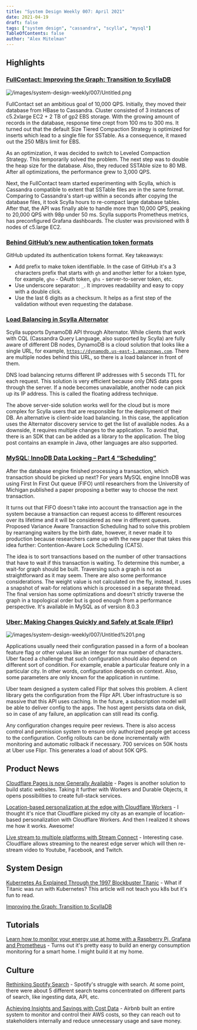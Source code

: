 ```yaml
---
title: "System Design Weekly 007: April 2021"
date: 2021-04-19
draft: false
tags: ["system design", "cassandra", "scylla", "mysql"]
TableOfContents: false
author: "Alex Mitelman"
---
```


## Highlights

### [FullContact: Improving the Graph: Transition to ScyllaDB](https://www.fullcontact.com/blog/2021/03/31/resolve-transition-to-scylladb/)

![/images/system-design-weekly/007/Untitled.png](/images/system-design-weekly/007/Untitled.png)

FullContact set an ambitious goal of 10,000 QPS. Initially, they moved their database from HBase to Cassandra. Cluster consisted of 3 instances of c5.2xlarge EC2 + 2 TB of gp2 EBS storage. With the growing amount of records in the database, response time crept from 100 ms to 300 ms. It turned out that the default Size Tiered Compaction Strategy is optimized for inserts which lead to a single file for SSTable. As a consequence, it maxed out the 250 MB/s limit for EBS.

As an optimization, it was decided to switch to Leveled Compaction Strategy. This temporarily solved the problem. The next step was to double the heap size for the database. Also, they reduced SSTAble size to 80 MB. After all optimizations, the performance grew to 3,000 QPS.

Next, the FullContact team started experimenting with Scylla, which is Cassandra compatible to extent that SSTable files are in the same format. Comparing to Cassandra's start-up within a seconds after copying the database files, it took Scylla hours to re-compact large database tables. After that, the API was finally able to handle more than 10,000 QPS, peaking to 20,000 QPS with 98p under 50 ms. Scylla supports Prometheus metrics, has preconfigured Grafana dashboards. The cluster was provisioned with 8 nodes of c5.large EC2.

### [Behind GitHub’s new authentication token formats](https://github.blog/2021-04-05-behind-githubs-new-authentication-token-formats/)

GitHub updated its authentication tokens format. Key takeaways:

- Add prefix to make token identifiable. In the case of GitHub it's a 3 characters prefix that starts with `gh` and another letter for a token type, for example, `gho` - OAuth token, `ghs` - server-to-server token, etc.
- Use underscore separator: `_`. It improves readability and easy to copy with a double click.
- Use the last 6 digits as a checksum. It helps as a first step of the validation without even requesting the database.

### [Load Balancing in Scylla Alternator](https://www.scylladb.com/2021/04/13/load-balancing-in-scylla-alternator/)

Scylla supports DynamoDB API through Alternator. While clients that work with CQL (Cassandra Query Language, also supported by Scylla) are fully aware of different DB nodes, DynamoDB is a cloud solution that looks like a single URL, for example, [`https://dynamodb.us-east-1.amazonaws.com`](https://dynamodb.us-east-1.amazonaws.com/). There are multiple nodes behind this URL, so there is a load balancer in front of them.

DNS load balancing returns different IP addresses with 5 seconds TTL for each request. This solution is very efficient because only DNS data goes through the server. If a node becomes unavailable, another node can pick up its IP address. This is called the floating address technique.

The above server-side solution works well for the cloud but is more complex for Scylla users that are responsible for the deployment of their DB. An alternative is client-side load balancing. In this case, the application uses the Alternator discovery service to get the list of available nodes. As a downside, it requires multiple changes to the application. To avoid that, there is an SDK that can be added as a library to the application. The blog post contains an example in Java, other languages are also supported.

### [MySQL: InnoDB Data Locking – Part 4 “Scheduling”](https://mysqlserverteam.com/innodb-data-locking-part-4-scheduling/)

After the database engine finished processing a transaction, which transaction should be picked up next? For years MySQL engine InnoDB was using First In First Out queue (FIFO) until researchers from the University of Michigan published a paper proposing a better way to choose the next transaction.

It turns out that FIFO doesn't take into account the transaction age in the system because a transaction can request access to different resources over its lifetime and it will be considered as new in different queues. Proposed Variance Aware Transaction Scheduling had to solve this problem by rearranging waiters by the birth date, however, it never made it to production because researchers came up with the new paper that takes this idea further: Contention-Aware Lock Scheduling (CATS).

The idea is to sort transactions based on the number of other transactions that have to wait if this transaction is waiting. To determine this number, a wait-for graph should be built. Traversing such a graph is not as straightforward as it may seem. There are also some performance considerations. The weight value is not calculated on the fly, instead, it uses a snapshot of wait-for relations which is processed in a separate thread. The final version has some optimizations and doesn't strictly traverse the graph in a topological order but is good enough from a performance perspective. It's available in MySQL as of version 8.0.3

### [Uber: Making Changes Quickly and Safely at Scale (Flipr)](https://eng.uber.com/flipr/)

![/images/system-design-weekly/007/Untitled%201.png](/images/system-design-weekly/007/Untitled%201.png)

Applications usually need their configuration passed in a form of a boolean feature flag or other values like an integer for max number of characters. Uber faced a challenge that such configuration should also depend on different sort of condition. For example, enable a particular feature only in a particular city. In other words, configuration depends on context. Also, some parameters are only known for the application in runtime.

Uber team designed a system called Flipr that solves this problem. A client library gets the configuration from the Flipr API. Uber infrastructure is so massive that this API uses caching. In the future, a subscription model will be able to deliver config to the apps. The host agent persists data on disk, so in case of any failure, an application can still read its config.

Any configuration changes require peer reviews. There is also access control and permission system to ensure only authorized people get access to the configuration. Config rollouts can be done incrementally with monitoring and automatic rollback if necessary. 700 services on 50K hosts at Uber use Flipr. This generates a load of about 50K QPS.

## Product News

[Cloudflare Pages is now Generally Available](https://blog.cloudflare.com/cloudflare-pages-ga/) - Pages is another solution to build static websites.
Taking it further with Workers and Durable Objects, it opens possibilities to create full-stack services.

[Location-based personalization at the edge with Cloudflare Workers](https://blog.cloudflare.com/location-based-personalization-using-workers/) - I thought it's nice that Cloudflare picked my city as an example of location-based personalization with Cloudflare Workers. And then I realized it shows me how it works. Awesome!

[Live stream to multiple platforms with Stream Connect](https://blog.cloudflare.com/restream-with-stream-connect/) - Interesting case. Cloudflare allows streaming to the nearest edge server which will then re-stream video to Youtube, Facebook, and Twitch.

## System Design

[Kubernetes As Explained Through the 1997 Blockbuster Titanic](https://www.cockroachlabs.com/blog/titanic-explains-kubernetes/) - What if Titanic was run with Kubernetes? This article will not teach you k8s but it's fun to read.

[Improving the Graph: Transition to ScyllaDB](https://www.fullcontact.com/blog/2021/03/31/resolve-transition-to-scylladb/)

## Tutorials

[Learn how to monitor your energy use at home with a Raspberry Pi, Grafana and Prometheus](https://grafana.com/blog/2021/04/15/learn-how-to-monitor-your-energy-use-at-home-with-a-raspberry-pi-grafana-and-prometheus/) - Turns out it's pretty easy to build an energy consumption monitoring for a smart home. I might  build it at my home.

## Culture

[Rethinking Spotify Search](https://engineering.atspotify.com/2021/04/15/rethinking-spotify-search/) - Spotify's struggle with search. At some point, there were about 5 different search teams concentrated on different parts of search, like ingesting data, API, etc.

[Achieving Insights and Savings with Cost Data](https://medium.com/airbnb-engineering/achieving-insights-and-savings-with-cost-data-ec9a49fd74bc) - Airbnb built an entire system to monitor and control their AWS costs, so they can reach out to stakeholders internally and reduce unnecessary usage and save money.